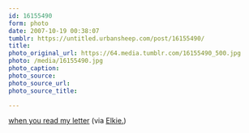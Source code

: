```yaml
---
id: 16155490
form: photo
date: 2007-10-19 00:38:07
tumblr: https://untitled.urbansheep.com/post/16155490/
title:
photo_original_url: https://64.media.tumblr.com/16155490_500.jpg
photo: /media/16155490.jpg
photo_caption: 
photo_source:
photo_source_url:
photo_source_title:

---
```


<p><a href="http://www.flickr.com/photos/akkie_kakkie/308604235/in/set-72157594437955309/">when you read my letter</a> (via <a href="http://flickr.com/photos/akkie_kakkie">Elkie.</a>)</p>
